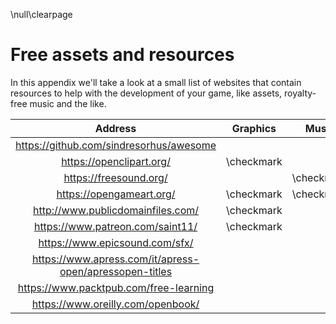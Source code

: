 \null\clearpage

Free assets and resources
=========================

In this appendix we'll take a look at a small list of websites that contain resources to help with the development of your game, like assets, royalty-free music and the like.

| Address                                                   | Graphics   | Music      | Sounds     | Fonts      | Knowledge   |
| :-------------------------------------------------------: | :----:     | :----:     | :------:   | :-----:    | :-------:   |
| <https://github.com/sindresorhus/awesome>                 |            |            |            |            | \checkmark  |
| <https://openclipart.org/>                                | \checkmark |            |            |            |             |
| <https://freesound.org/>                                  |            | \checkmark | \checkmark |            |             |
| <https://opengameart.org/>                                | \checkmark | \checkmark | \checkmark |            |             |
| <http://www.publicdomainfiles.com/>                       | \checkmark |            |            | \checkmark |             |
| <https://www.patreon.com/saint11/>                        | \checkmark |            |            |            | \checkmark  |
| <https://www.epicsound.com/sfx/>                          |            |            |            |            | \checkmark  |
| <https://www.apress.com/it/apress-open/apressopen-titles> |            |            |            |            | \checkmark  |
| <https://www.packtpub.com/free-learning>                  |            |            |            |            | \checkmark  |
| <https://www.oreilly.com/openbook/>                       |            |            |            |            | \checkmark  |
